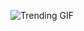 ![Trending GIF](https://media0.giphy.com/media/v1.Y2lkPThiYjIxNzcyaGs0MG9uMHZ5cTJ4enB3cjNtdHM0MnZuZXF0c3h4NmdlcGNqMDJrNyZlcD12MV9naWZzX3NlYXJjaCZjdD1n/xUPGcEliCc7bETyfO8/giphy.gif)
